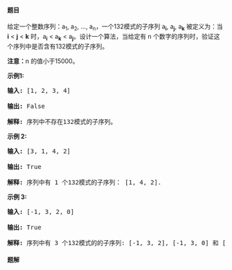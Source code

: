 #### 题目
<p>给定一个整数序列：a<sub>1</sub>, a<sub>2</sub>, ..., a<sub>n</sub>，一个132模式的子序列&nbsp;a<sub><strong>i</strong></sub>, a<sub><strong>j</strong></sub>, a<sub><strong>k</strong></sub>&nbsp;被定义为：当 <strong>i</strong> &lt; <strong>j</strong> &lt; <strong>k</strong> 时，a<sub><strong>i</strong></sub> &lt; a<sub><strong>k</strong></sub> &lt; a<sub><strong>j</strong></sub>。设计一个算法，当给定有&nbsp;n 个数字的序列时，验证这个序列中是否含有132模式的子序列。</p>

<p><strong>注意：</strong>n 的值小于15000。</p>

<p><strong>示例1:</strong></p>

<pre>
<strong>输入:</strong> [1, 2, 3, 4]

<strong>输出:</strong> False

<strong>解释:</strong> 序列中不存在132模式的子序列。
</pre>

<p><strong>示例 2:</strong></p>

<pre>
<strong>输入:</strong> [3, 1, 4, 2]

<strong>输出:</strong> True

<strong>解释:</strong> 序列中有 1 个132模式的子序列： [1, 4, 2].
</pre>

<p><strong>示例 3:</strong></p>

<pre>
<strong>输入:</strong> [-1, 3, 2, 0]

<strong>输出:</strong> True

<strong>解释:</strong> 序列中有 3 个132模式的的子序列: [-1, 3, 2], [-1, 3, 0] 和 [-1, 2, 0].
</pre>


 #### 题解